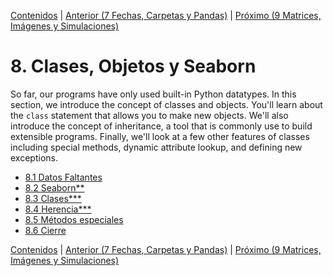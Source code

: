 [Contenidos](../Contenidos.md) \| [Anterior (7 Fechas, Carpetas y Pandas)](../07_SO_Pandas_RL/00_Resumen.md) \| [Próximo (9 Matrices, Imágenes y Simulaciones)](../09_Imagenes_y_Objetos/00_Resumen.md)

# 8. Clases, Objetos y Seaborn
So far, our programs have only used built-in Python datatypes.  In
this section, we introduce the concept of classes and objects.  You'll
learn about the `class` statement that allows you to make new objects.
We'll also introduce the concept of inheritance, a tool that is commonly
use to build extensible programs.  Finally, we'll look at a few other
features of classes including special methods, dynamic attribute lookup,
and defining new exceptions.


* [8.1 Datos Faltantes](01_Series_DatosFaltantes.md)
* [8.2 Seaborn**](02_Seaborn.md)
* [8.3 Clases***](03_Clases.md)
* [8.4 Herencia***](04_Herencia.md)
* [8.5 Métodos especiales](05_Métodos_Especiales.md)
* [8.6 Cierre](06_Cierre.md)


[Contenidos](../Contenidos.md) \| [Anterior (7 Fechas, Carpetas y Pandas)](../07_SO_Pandas_RL/00_Resumen.md) \| [Próximo (9 Matrices, Imágenes y Simulaciones)](../09_Imagenes_y_Objetos/00_Resumen.md)
